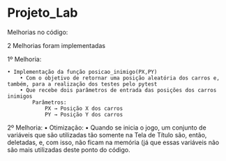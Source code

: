 # Projeto_Lab

Melhorias no código:

2 Melhorias foram implementadas

1º Melhoria:

	• Implementação da função posicao_inimigo(PX,PY)
		• Com o objetivo de retornar uma posição aleatória dos carros e, também, para a realização dos testes pelo pytest
		• Que recebe dois parâmetros de entrada das posições dos carros inimigos
			Parâmetros:
				PX → Posição X dos carros
				PY → Posição Y dos carros

2º Melhoria:
	• Otimização:
		• Quando se inicia o jogo, um conjunto de variáveis que são utilizadas tão somente na Tela de Título são, então, deletadas, 
		e, com isso, não ficam na memória (já que essas variáveis não são mais utilizadas deste ponto do código.
		
